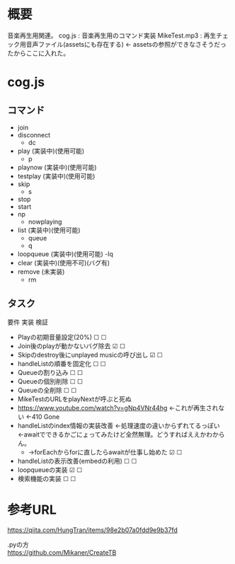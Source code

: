 # 概要
音楽再生用関連。
cog.js : 音楽再生用のコマンド実装
MikeTest.mp3 : 再生チェック用音声ファイル(assetsにも存在する) ← assetsの参照ができなさそうだったからここに入れた。

# cog.js
## コマンド
- join
- disconnect
  - dc
- play (実装中)(使用可能)
  - p
- playnow (実装中)(使用可能)
- testplay (実装中)(使用可能)
- skip
  - s
- stop
- start
- np
  - nowplaying
- list (実装中)(使用可能)
  - queue
  - q
- loopqueue (実装中)(使用可能)
  -lq
- clear (実装中)(使用不可)(バグ有)
- remove (未実装)
  - rm

## タスク
要件 実装 検証
- Playの初期音量設定(20%) ☐ ☐
- Join後のplayが動かないバグ除去 ☑ ☐
- Skipのdestroy後にunplayed musicの呼び出し ☑ ☐
- handleListの順番を固定化 ☐ ☐
- Queueの割り込み ☐ ☐
- Queueの個別削除 ☐ ☐
- Queueの全削除 ☐ ☐
- MikeTestのURLをplayNextが呼ぶと死ぬ
- https://www.youtube.com/watch?v=gNp4VNr44hg ←これが再生されない ←410 Gone
- handleListのindex情報の実装改善 ←処理速度の違いからずれてるっぽい ←awaitでできるかごにょってみたけど全然無理。どうすればええかわからん。
  - →forEachからforに直したらawaitが仕事し始めた ☑ ☐
- handleListの表示改善(embedの利用) ☐ ☐
- loopqueueの実装 ☑ ☐
- 検索機能の実装 ☐ ☐

# 参考URL
https://qiita.com/HungTran/items/98e2b07a0fdd9e9b37fd

.pyの方<br>
https://github.com/Mikaner/CreateTB